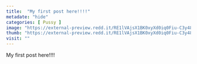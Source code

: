 ```yaml
---
title:  "My first post here!!!!"
metadate: "hide"
categories: [ Pussy ]
image: "https://external-preview.redd.it/RE1lVAjsX1BK0xyXd0iq0Fiu-C3y480NwOX_l80F5iY.jpg?auto=webp&s=f9ae11ad25385a630e1609547cf1e3a5b10a6953"
thumb: "https://external-preview.redd.it/RE1lVAjsX1BK0xyXd0iq0Fiu-C3y480NwOX_l80F5iY.jpg?width=1080&crop=smart&auto=webp&s=4742275d8c0abfb08051698d9f7d11533adbfd3d"
visit: ""
---
```

My first post here!!!!
